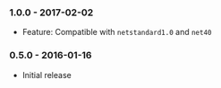 ### 1.0.0 - 2017-02-02
* Feature: Compatible with `netstandard1.0` and `net40`

### 0.5.0 - 2016-01-16
* Initial release